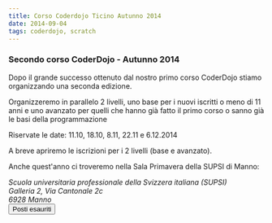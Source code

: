 ```yaml
---
title: Corso Coderdojo Ticino Autunno 2014
date: 2014-09-04
tags: coderdojo, scratch
---
```


<h3 class="lead pull-center">Secondo corso CoderDojo - Autunno 2014</h3>
<p>Dopo il grande successo ottenuto dal nostro primo corso CoderDojo stiamo organizzando una seconda edizione.</p>
<p>Organizzeremo in parallelo 2 livelli, uno base per i nuovi iscritti o meno di 11 anni e uno avanzato per quelli che hanno già fatto il primo corso o sanno già le basi della programmazione</p>
<p>Riservate le date: 11.10, 18.10, 8.11, 22.11 e 6.12.2014</p>
<p>A breve apriremo le iscrizioni per i 2 livelli (base e avanzato).</p>

<p>Anche quest'anno ci troveremo nella Sala Primavera della SUPSI di Manno:
<div class="well text-center">
<address>
    Scuola universitaria professionale della Svizzera italiana (SUPSI)<br/>
    Galleria 2, Via Cantonale 2c<br/>
    6928 Manno
</address>
<input type="button" class="btn-danger btn-lg" value="Posti esauriti"/>

</div>
</p>
